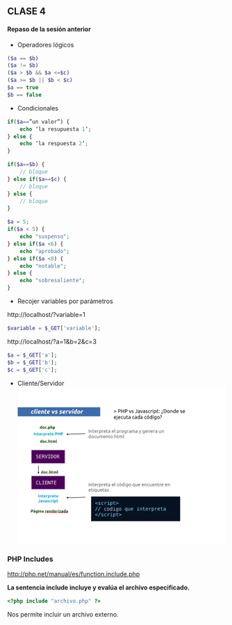 ## CLASE 4
#### <?php includes ?>

#### Repaso de la sesión anterior

* Operadores lógicos
```php
($a == $b)
($a != $b)
($a > $b && $a <=$c)
($a >= $b || $b < $c)
$a == true
$b == false
```

* Condicionales
```php
if($a==”un valor”) {
	echo ‘la resupuesta 1’;
} else {
	echo ‘la respuesta 2’;
}
```

```php
if($a==$b) {
	// bloque
} else if($a==$c) {
	// bloque
} else {
	// bloque
}
```

```php
$a = 5;
if($a < 5) {
	echo "suspenso";
} else if($a <6) {
	echo "aprobado";
} else if($a <8) {
	echo "notable";
} else {
	echo "sobresaliente";
}
```

* Recojer variables por parámetros

http://localhost/?variable=1
```php
$variable = $_GET['variable'];
```

http://localhost/?a=1&b=2&c=3
```php
$a = $_GET['a'];
$b = $_GET['b'];
$c = $_GET['c'];
```

* Cliente/Servidor
![Esquema](./clase4/cliente_servidor.png)

### PHP Includes
http://php.net/manual/es/function.include.php

**La sentencia include incluye y evalúa el archivo especificado.**
```php
<?php include "archivo.php" ?>
```
Nos permite incluir un archivo externo.


